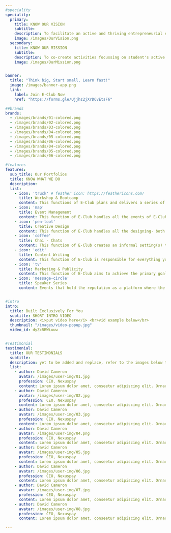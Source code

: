 ```yaml
---
#speciality
speciality:
  primary:
    title: KNOW OUR VISION
    subtitle: 
    description: To facilitate an active and thriving entrepreneurial ecosystem on the campus.
    image: /images/OurVision.png
  secondary:
    title: KNOW OUR MISSION
    subtitle: 
    description: To co-create activities focussing on student's active participation in the entrepreneurial ecosystem from various other clubs in the University, which in turn contributes to the vibrant functioning entrepreneurial ecosystem on the campus.
    image: /images/OurMission.png


banner:
  title: "Think big, Start small, Learn fast!"
  image: /images/banner-app.png
  link:
    label: Join E-Club Now
    href: "https://forms.gle/Ujjhz2jXrD6vEtsF6"

##brands
brands:
  - /images/brands/01-colored.png
  - /images/brands/02-colored.png
  - /images/brands/03-colored.png
  - /images/brands/04-colored.png 
  - /images/brands/05-colored.png
  - /images/brands/06-colored.png
  - /images/brands/04-colored.png
  - /images/brands/05-colored.png
  - /images/brands/06-colored.png

#features
features:
  sub_title: Our Portfolios
  title: KNOW WHAT WE DO
  description: 
  list:
    - icon: 'truck' # feather icon: https://feathericons.com/
      title: Workshop & Bootcamp
      content: This functions of E-Club plans and delivers a series of workshops and boot camps with the motive to foster skill-based education and awareness on entrepreneurship amongst the campus community.
    - icon: 'map'
      title: Event Management
      content: This function of E-Club handles all the events of E-Club and VDC, as the success of any event depends largely on its planning and executing by timely obtaining all the necessary resources.
    - icon: 'pen-tool'
      title: Creative Design
      content: This function of E-Club handles all the designing- both graphic and video stack. Also, they do the photo & video shooting, editing and releasing all the media of those programs or events on the campus by both E-Club & VDC.
    - icon: 'coffee'
      title: Chai - Chats
      content: This function of E-Club creates an informal setting(s) to meet like-minded people interested in common topics, such as technology, food, education, sports, etc.
    - icon: 'edit'
      title: Content Writing
      content: This function of E-Club is responsible for everything you read and all the communications you get on the social media or otherwise regarding any events or programs of both the E-Club and VDC.
    - icon: 'tv'
      title: Marketing & Publicity
      content: This function of E-Club aims to achieve the primary goal of any initiative taken by E-Club and VDC by spreading the awareness of those initiatives, tasks and programs.
    - icon: 'message-circle'
      title: Speaker Series
      content: Events that hold the reputation as a platform where the GITAM fraternity can both gain the knowledge, and as well as get inspired by the life experiences and stories of successful personalities in the field of business i.e entrepreneurs, innovators, business executives, business-men and business-women.


#intro
intro:
  title: Built Exclusively For You
  subtitle: SHORT INTRO VIDEO
  description: <i>put video here</i> <br>vid example below</br>
  thumbnail: "/images/video-popup.jpg"
  video_id: dyZcRRWiuuw


#Testimonial
testimonial:
  title: OUR TESTIMONIALS
  subtitle: 
  description: yet to be added and replace, refer to the images below to avoid error <i>(if kept empty)</i> 
  list:
    - author: David Cameron
      avatar: /images/user-img/01.jpg
      profession: CEO, Nexuspay
      content: Lorem ipsum dolor amet, conseetur adipiscing elit. Ornare quam porta arcu congue felis volutpat. Vitae lectudbfs pellentesque vitae dolor
    - author: David Cameron
      avatar: /images/user-img/02.jpg
      profession: CEO, Nexuspay
      content: Lorem ipsum dolor amet, conseetur adipiscing elit. Ornare quam porta arcu congue felis volutpat. Vitae lectudbfs pellentesque vitae dolor
    - author: David Cameron
      avatar: /images/user-img/03.jpg
      profession: CEO, Nexuspay
      content: Lorem ipsum dolor amet, conseetur adipiscing elit. Ornare quam porta arcu congue felis volutpat. Vitae lectudbfs pellentesque vitae dolor
    - author: David Cameron
      avatar: /images/user-img/04.png
      profession: CEO, Nexuspay
      content: Lorem ipsum dolor amet, conseetur adipiscing elit. Ornare quam porta arcu congue felis volutpat. Vitae lectudbfs pellentesque vitae dolor
    - author: David Cameron
      avatar: /images/user-img/05.jpg
      profession: CEO, Nexuspay
      content: Lorem ipsum dolor amet, conseetur adipiscing elit. Ornare quam porta arcu congue felis volutpat. Vitae lectudbfs pellentesque vitae dolor
    - author: David Cameron
      avatar: /images/user-img/06.jpg
      profession: CEO, Nexuspay
      content: Lorem ipsum dolor amet, conseetur adipiscing elit. Ornare quam porta arcu congue felis volutpat. Vitae lectudbfs pellentesque vitae dolor
    - author: David Cameron
      avatar: /images/user-img/07.jpg
      profession: CEO, Nexuspay
      content: Lorem ipsum dolor amet, conseetur adipiscing elit. Ornare quam porta arcu congue felis volutpat. Vitae lectudbfs pellentesque vitae dolor
    - author: David Cameron
      avatar: /images/user-img/08.jpg
      profession: CEO, Nexuspay
      content: Lorem ipsum dolor amet, conseetur adipiscing elit. Ornare quam porta arcu congue felis volutpat. Vitae lectudbfs pellentesque vitae dolor

---
```

